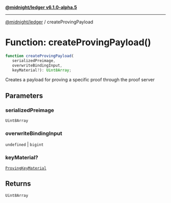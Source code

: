 [**@midnight/ledger v6.1.0-alpha.5**](../README.md)

***

[@midnight/ledger](../globals.md) / createProvingPayload

# Function: createProvingPayload()

```ts
function createProvingPayload(
   serializedPreimage, 
   overwriteBindingInput, 
   keyMaterial?): Uint8Array;
```

Creates a payload for proving a specific proof through the proof server

## Parameters

### serializedPreimage

`Uint8Array`

### overwriteBindingInput

`undefined` | `bigint`

### keyMaterial?

[`ProvingKeyMaterial`](../type-aliases/ProvingKeyMaterial.md)

## Returns

`Uint8Array`
